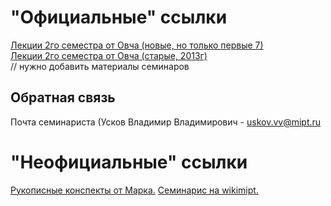# "Официальные" ссылки
[Лекции 2го семестра от Овча (новые, но только первые 7)](https://lms.mipt.ru/course/view.php?id=12&type=lecture#section-2)  
[Лекции 2го семестра от Овча (старые, 2013г)](https://lectoriy.mipt.ru/course/Physics-Thermodynamics-09L/lectures)  
// нужно добавить материалы семинаров

## Обратная связь
Почта семинариста (Усков Владимир Владимирович - uskov.vv@mipt.ru  

# "Неофициальные" ссылки
[Рукописные конспекты от Марка.](https://bit.ly/physicssem2)
[Семинарис на wikimipt.](http://wikimipt.org/wiki/Усков_Владимир_Владимирович)
